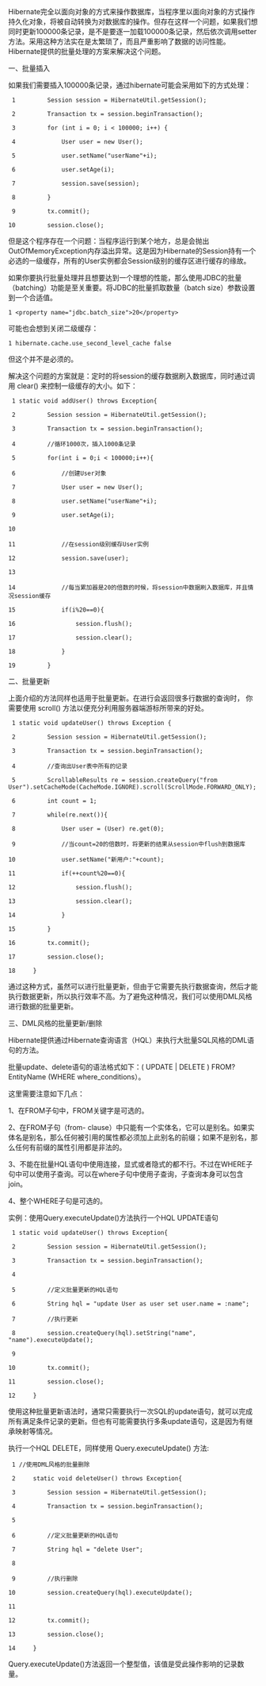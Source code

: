 Hibernate完全以面向对象的方式来操作数据库，当程序里以面向对象的方式操作持久化对象，将被自动转换为对数据库的操作。但存在这样一个问题，如果我们想同时更新100000条记录，是不是要逐一加载100000条记录，然后依次调用setter方法。采用这种方法实在是太繁琐了，而且严重影响了数据的访问性能。Hibernate提供的批量处理的方案来解决这个问题。

一、批量插入

如果我们需要插入100000条记录，通过hibernate可能会采用如下的方式处理：

    
    
     1         Session session = HibernateUtil.getSession();
     2         Transaction tx = session.beginTransaction();
     3         for (int i = 0; i < 100000; i++) {
     4             User user = new User();
     5             user.setName("userName"+i);
     6             user.setAge(i);
     7             session.save(session);
     8         }
     9         tx.commit();
    10         session.close();

但是这个程序存在一个问题：当程序运行到某个地方，总是会抛出OutOfMemoryException内存溢出异常。这是因为Hibernate的Session持有一个必选的一级缓存，所有的User实例都会Session级别的缓存区进行缓存的缘故。

如果你要执行批量处理并且想要达到一个理想的性能，那么使用JDBC的批量（batching）功能是至关重要。将JDBC的批量抓取数量（batch
size）参数设置到一个合适值。

    
    
    1 <property name="jdbc.batch_size">20</property>

可能也会想到关闭二级缓存：

    
    
    1 hibernate.cache.use_second_level_cache false

但这个并不是必须的。

解决这个问题的方案就是：定时的将session的缓存数据刷入数据库，同时通过调用 clear() 来控制一级缓存的大小。如下：

    
    
     1 static void addUser() throws Exception{
     2         Session session = HibernateUtil.getSession();
     3         Transaction tx = session.beginTransaction();
     4         //循环1000次，插入1000条记录
     5         for(int i = 0;i < 100000;i++){
     6             //创建User对象
     7             User user = new User();
     8             user.setName("userName"+i);
     9             user.setAge(i);
    10             
    11             //在session级别缓存User实例
    12             session.save(user);
    13             
    14             //每当累加器是20的倍数的时候，将session中数据刷入数据库，并且情况session缓存
    15             if(i%20==0){
    16                 session.flush();
    17                 session.clear();
    18             }
    19         }

二、批量更新

上面介绍的方法同样也适用于批量更新。在进行会返回很多行数据的查询时， 你需要使用 scroll() 方法以便充分利用服务器端游标所带来的好处。

    
    
     1 static void updateUser() throws Exception {
     2         Session session = HibernateUtil.getSession();
     3         Transaction tx = session.beginTransaction();
     4         //查询出User表中所有的记录
     5         ScrollableResults re = session.createQuery("from User").setCacheMode(CacheMode.IGNORE).scroll(ScrollMode.FORWARD_ONLY);
     6         int count = 1;
     7         while(re.next()){
     8             User user = (User) re.get(0);
     9             //当count=20的倍数时，将更新的结果从session中flush到数据库
    10             user.setName("新用户:"+count);
    11             if(++count%20==0){
    12                 session.flush();
    13                 session.clear();
    14             }
    15         }
    16         tx.commit();
    17         session.close();
    18     }

  
通过这种方式，虽然可以进行批量更新，但由于它需要先执行数据查询，然后才能执行数据更新，所以执行效率不高。为了避免这种情况，我们可以使用DML风格进行数据的批量更新。

三、DML风格的批量更新/删除

Hibernate提供通过Hibernate查询语言（HQL）来执行大批量SQL风格的DML语句的方法。

批量update、delete语句的语法格式如下：( UPDATE | DELETE ) FROM? EntityName (WHERE
where_conditions）。

这里需要注意如下几点：

1、在FROM子句中，FROM关键字是可选的。

2、在FROM子句（from-
clause）中只能有一个实体名，它可以是别名。如果实体名是别名，那么任何被引用的属性都必须加上此别名的前缀；如果不是别名，那么任何有前缀的属性引用都是非法的。

3、不能在批量HQL语句中使用连接，显式或者隐式的都不行。不过在WHERE子句中可以使用子查询。可以在where子句中使用子查询，子查询本身可以包含join。

4、整个WHERE子句是可选的。

实例：使用Query.executeUpdate()方法执行一个HQL UPDATE语句

    
    
     1 static void updateUser() throws Exception{
     2         Session session = HibernateUtil.getSession();
     3         Transaction tx = session.beginTransaction();
     4         
     5         //定义批量更新的HQL语句
     6         String hql = "update User as user set user.name = :name";
     7         //执行更新
     8         session.createQuery(hql).setString("name", "name").executeUpdate();
     9         
    10         tx.commit();
    11         session.close();    
    12     }

  
使用这种批量更新语法时，通常只需要执行一次SQL的update语句，就可以完成所有满足条件记录的更新。但也有可能需要执行多条update语句，这是因为有继承映射等情况。

执行一个HQL DELETE，同样使用 Query.executeUpdate() 方法:

    
    
     1 //使用DML风格的批量删除
     2     static void deleteUser() throws Exception{
     3         Session session = HibernateUtil.getSession();
     4         Transaction tx = session.beginTransaction();
     5         
     6         //定义批量更新的HQL语句
     7         String hql = "delete User";
     8         
     9         //执行删除
    10         session.createQuery(hql).executeUpdate();
    11         
    12         tx.commit();
    13         session.close();    
    14     }

  
Query.executeUpdate()方法返回一个整型值，该值是受此操作影响的记录数量。

